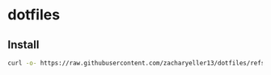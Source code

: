 # dotfiles

## Install 

```sh
curl -o- https://raw.githubusercontent.com/zacharyeller13/dotfiles/refs/heads/main/install.sh | bash
```
